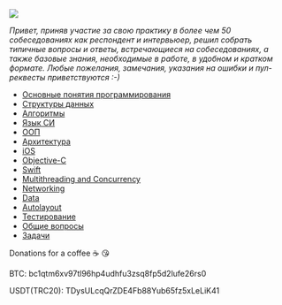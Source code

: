 <img src="https://github.com/sashakid/ios-guide/blob/master/Images/newlogo.png">


_Привет, приняв участие за свою практику в более чем 50 собеседованиях как респондент и интервьюер, решил собрать типичные вопросы и ответы, встречающиеся на собеседованиях, а также базовые знания, необходимые в работе, в удобном и кратком формате. Любые пожелания, замечания, указания на ошибки и пул-реквесты приветствуются :-)_


* [Основные понятия программирования](Main/1_basics.md)
* [Структуры данных](Main/2_data_structures.md)
* [Алгоритмы](Main/3_algorithms.md)
* [Язык СИ](Main/4_c_language.md)
* [ООП](Main/5_oop.md)
* [Архитектура](Main/6_architecture.md)
* [iOS](Main/7_ios.md)
* [Objective-C](Main/8_objectivec.md)
* [Swift](Main/9_swift.md)
* [Multithreading and Concurrency](Main/10_multithreading_concurrency.md)
* [Networking](Main/11_networking.md)
* [Data](Main/12_data.md)
* [Autolayout](Main/13_autolayout.md)
* [Тестирование](Main/14_testing.md)
* [Общие вопросы](Main/15_general_questions.md)
* [Задачи](Main/16_tasks.md)

Donations for a coffee ☕️ 😘

BTC: bc1qtm6xv97tl96hp4udhfu3zsq8fp5d2lufe26rs0

USDT(TRC20): TDysULcqQrZDE4Fb88Yub65fz5xLeLiK41